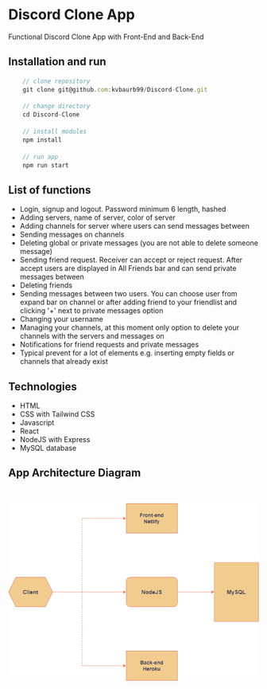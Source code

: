 # Discord Clone App

Functional Discord Clone App with Front-End and Back-End

## Installation and run

```javascript
    // clone repository
    git clone git@github.com:kvbaurb99/Discord-Clone.git

    // change directory
    cd Discord-Clone

    // install modules
    npm install

    // run app
    npm run start
```

## List of functions

- Login, signup and logout. Password minimum 6 length, hashed
- Adding servers, name of server, color of server
- Adding channels for server where users can send messages between
- Sending messages on channels
- Deleting global or private messages (you are not able to delete someone message)
- Sending friend request. Receiver can accept or reject request. After accept users are displayed in All Friends bar and can send private messages between
- Deleting friends 
- Sending messages between two users. You can choose user from expand bar on channel or after adding friend to your friendlist and clicking '+' next to private messages option
- Changing your username
- Managing your channels, at this moment only option to delete your channels with the servers and messages on
- Notifications for friend requests and private messages
- Typical prevent for a lot of elements e.g. inserting empty fields or channels that already exist

## Technologies

- HTML
- CSS with Tailwind CSS
- Javascript
- React
- NodeJS with Express
- MySQL database

## App Architecture Diagram
<br>

![diagram](./images/discord.png)

